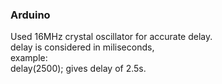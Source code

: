 ### Arduino
Used 16MHz crystal oscillator for accurate delay. <br> delay is considered in miliseconds, <br>example:  
  delay(2500); gives delay of 2.5s.
